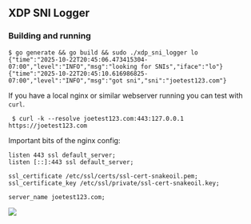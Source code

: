 ## XDP SNI Logger

### Building and running
```
$ go generate && go build && sudo ./xdp_sni_logger lo
{"time":"2025-10-22T20:45:06.473415304-07:00","level":"INFO","msg":"looking for SNIs","iface":"lo"}
{"time":"2025-10-22T20:45:10.616986825-07:00","level":"INFO","msg":"got sni","sni":"joetest123.com"}
```

If you have a local nginx or similar webserver running you can test with `curl`.
```
 $ curl -k --resolve joetest123.com:443:127.0.0.1 https://joetest123.com
 ```

Important bits of the nginx config:
```
listen 443 ssl default_server;
listen [::]:443 ssl default_server;

ssl_certificate /etc/ssl/certs/ssl-cert-snakeoil.pem;
ssl_certificate_key /etc/ssl/private/ssl-cert-snakeoil.key;

server_name joetest123.com;
```

![](https://github.com/user-attachments/assets/7c775dbd-9af7-45fa-89e4-dd105245fc26)